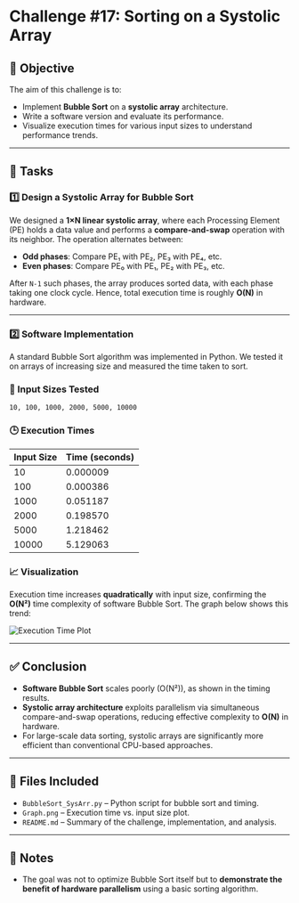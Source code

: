 
# Challenge #17: Sorting on a Systolic Array

## 🎯 Objective

The aim of this challenge is to:

- Implement **Bubble Sort** on a **systolic array** architecture.
- Write a software version and evaluate its performance.
- Visualize execution times for various input sizes to understand performance trends.

---

## 🧩 Tasks

### 1️⃣ Design a Systolic Array for Bubble Sort

We designed a **1×N linear systolic array**, where each Processing Element (PE) holds a data value and performs a **compare-and-swap** operation with its neighbor. The operation alternates between:

- **Odd phases**: Compare PE₁ with PE₂, PE₃ with PE₄, etc.
- **Even phases**: Compare PE₀ with PE₁, PE₂ with PE₃, etc.

After `N-1` such phases, the array produces sorted data, with each phase taking one clock cycle. Hence, total execution time is roughly **O(N)** in hardware.

---

### 2️⃣ Software Implementation

A standard Bubble Sort algorithm was implemented in Python. We tested it on arrays of increasing size and measured the time taken to sort.

### 🔢 Input Sizes Tested

```text
10, 100, 1000, 2000, 5000, 10000
````

### 🕒 Execution Times

| Input Size | Time (seconds) |
| ---------- | -------------- |
| 10         | 0.000009       |
| 100        | 0.000386       |
| 1000       | 0.051187       |
| 2000       | 0.198570       |
| 5000       | 1.218462       |
| 10000      | 5.129063       |

### 📈 Visualization

Execution time increases **quadratically** with input size, confirming the **O(N²)** time complexity of software Bubble Sort. The graph below shows this trend:

![Execution Time Plot](Graph.png)

---

## ✅ Conclusion

* **Software Bubble Sort** scales poorly (O(N²)), as shown in the timing results.
* **Systolic array architecture** exploits parallelism via simultaneous compare-and-swap operations, reducing effective complexity to **O(N)** in hardware.
* For large-scale data sorting, systolic arrays are significantly more efficient than conventional CPU-based approaches.

---

## 📂 Files Included

* `BubbleSort_SysArr.py` – Python script for bubble sort and timing.
* `Graph.png` – Execution time vs. input size plot.
* `README.md` – Summary of the challenge, implementation, and analysis.

---

## 📌 Notes

* The goal was not to optimize Bubble Sort itself but to **demonstrate the benefit of hardware parallelism** using a basic sorting algorithm.



